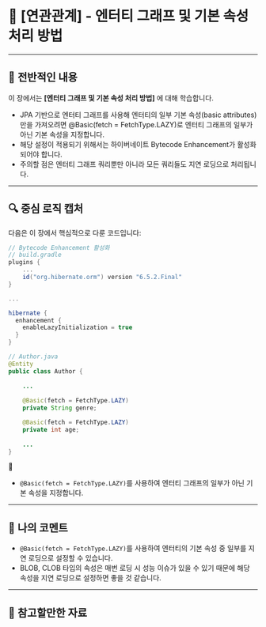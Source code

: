 # 📘 [연관관계] - 엔터티 그래프 및 기본 속성 처리 방법

---

## 📖 전반적인 내용

이 장에서는 **[엔터티 그래프 및 기본 속성 처리 방법]** 에 대해 학습합니다.

- JPA 기반으로 엔터티 그래프를 사용해 엔터티의 일부 기본 속성(basic attributes)만을 가져오려면 @Basic(fetch = FetchType.LAZY)로
엔터티 그래프의 일부가 아닌 기본 속성을 지정합니다.
- 해당 설정이 적용되기 위해서는 하이버네이트 Bytecode Enhancement가 활성화 되어야 합니다.
- 주의할 점은 엔터티 그래프 쿼리뿐만 아니라 모든 쿼리들도 지연 로딩으로 처리됩니다.

---

## 🔍 중심 로직 캡처

다음은 이 장에서 핵심적으로 다룬 코드입니다:

```groovy
// Bytecode Enhancement 활성화
// build.gradle
plugins {
    ...
    id("org.hibernate.orm") version "6.5.2.Final"
}

...

hibernate {
  enhancement {
    enableLazyInitialization = true
  }
}
```

```java
// Author.java
@Entity
public class Author {
    
    ...
  
    @Basic(fetch = FetchType.LAZY)
    private String genre;

    @Basic(fetch = FetchType.LAZY)
    private int age;
    
    ...
}
```

📌
- `@Basic(fetch = FetchType.LAZY)`를 사용하여 엔터티 그래프의 일부가 아닌 기본 속성을 지정합니다.

---

## 💬 나의 코멘트
- `@Basic(fetch = FetchType.LAZY)`를 사용하여 엔터티의 기본 속성 중 일부를 지연 로딩으로 설정할 수 있습니다.
- BLOB, CLOB 타입의 속성은 매번 로딩 시 성능 이슈가 있을 수 있기 때문에 해당 속성을 지연 로딩으로 설정하면 좋을 것 같습니다.

---

## 📂 참고할만한 자료
